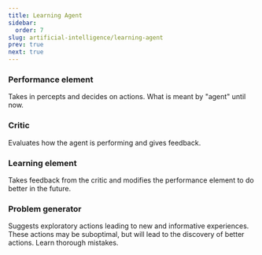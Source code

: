 ```yaml
---
title: Learning Agent
sidebar:
  order: 7
slug: artificial-intelligence/learning-agent
prev: true
next: true
---
```


### Performance element

Takes in percepts and decides on actions. What is meant by "agent" until now.

### Critic

Evaluates how the agent is performing and gives feedback.

### Learning element

Takes feedback from the critic and modifies the performance element to do better in the future.

### Problem generator

Suggests exploratory actions leading to new and informative experiences. These actions may be suboptimal, but will lead to the discovery of better actions. Learn thorough mistakes.

